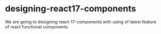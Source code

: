 # designing-react17-components
We are going to designing react-17-components with using of latest feature of react functional components
